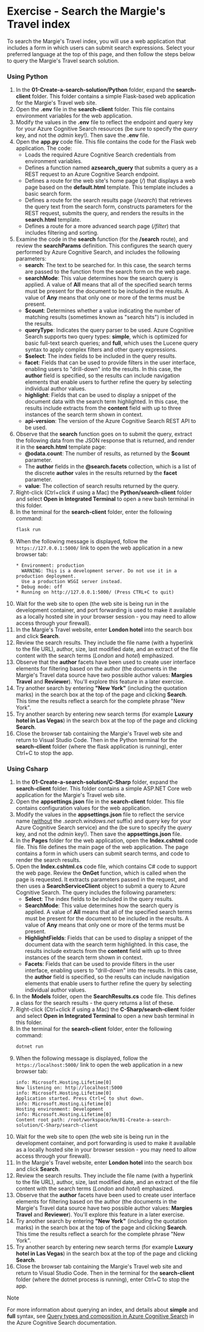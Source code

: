 # Exercise - Search the Margie's Travel index

To search the Margie's Travel index, you will use a web application that includes a form in which users can submit search expressions. Select your preferred language at the top of this page, and then follow the steps below to query the Margie's Travel search solution.

### Using Python

1. In the **01-Create-a-search-solution/Python** folder, expand the **search-client** folder. This folder contains a simple Flask-based web application for the Margie's Travel web site.
2. Open the **.env** file in the **search-client** folder. This file contains environment variables for the web application.
3. Modify the values in the **.env** file to reflect the endpoint and query key for your Azure Cognitive Search resources (be sure to specify the *query* key, and not the *admin* key!). Then save the **.env** file.
4. Open the **app&#46;py** code file. This file contains the code for the Flask web application. The code:
    - Loads the required Azure Cognitive Search credentials from environment variables.
    - Defines a function named **azsearch_query** that submits a query as a REST request to an Azure Cognitive Search endpoint.
    - Defines a route for the web site's home page (*/*) that displays a web page based on the **default.html** template. This template includes a basic search form.
    - Defines a route for the search results page (*/search*) that retrieves the query text from the search form, constructs parameters for the REST request, submits the query, and renders the results in the **search.html** template.
    - Defines a route for a more advanced search page (*/filter*) that includes filtering and sorting.
5. Examine the code in the **search** function (for the **/search** route), and review the **searchParams** definition. This configures the search query performed by Azure Cognitive Search, and includes the following parameters:
    - **search**: The text to be searched for. In this case, the search terms are passed to the function from the search form on the web page.
    - **searchMode**: This value determines how the search query is applied. A value of **All** means that all of the specified search terms must be present for the document to be included in the results. A value of **Any** means that only one or more of the terms must be present.
    - **$count**: Determines whether a value indicating the number of matching results (sometimes known as "search hits") is included in the results.
    - **queryType**: Indicates the query parser to be used. Azure Cognitive Search supports two query types: **simple**, which is optimized for basic full-text search queries; and **full**, which uses the Lucene query syntax to apply complex filters and other query expressions.
    - **$select**: The index fields to be included in the query results.
    - **facet**: Fields that can be used to provide filters in the user interface, enabling users to "drill-down" into the results. In this case, the **author** field is specified, so the results can include navigation elements that enable users to further refine the query by selecting individual author values.
    - **highlight**: Fields that can be used to display a snippet of the document data with the search term highlighted. In this case, the results include extracts from the **content** field with up to three instances of the search term shown in context.
    - **api-version**: The version of the Azure Cognitive Search REST API to be used.
6. Observe that the **search** function goes on to submit the query, extract the following data from the JSON response that is returned, and render it in the **search.html** template page:
    - **@odata.count**: The number of results, as returned by the **$count** parameter.
    - The **author** fields in the **@search.facets** collection, which is a list of the discrete **author** vales in the results returned by the **facet** parameter.
    - **value**: The collection of search results returned by the query.
7. Right-click (Ctrl+click if using a Mac) the **Python/search-client** folder and select **Open in Integrated Terminal** to open a new bash terminal in this folder.
8. In the terminal for the **search-client** folder, enter the following command:
    ```bash
    flask run
    ```
9. When the following message is displayed, follow the `https://127.0.0.1:5000/` link to open the web application in a new browser tab:
    ```text
    * Environment: production
      WARNING: This is a development server. Do not use it in a production deployment.
      Use a production WSGI server instead.
   * Debug mode: off
   * Running on http://127.0.0.1:5000/ (Press CTRL+C to quit)
   ```
10. Wait for the web site to open (the web site is being run in the development container, and port forwarding is used to make it available as a locally hosted site in your browser session - you may need to allow access through your firewall).
11. In the Margie's Travel website, enter **London hotel** into the search box and click **Search**.
12. Review the search results. They include the file name (with a hyperlink to the file URL), author, size, last modified date, and an extract of the file content with the search terms (*London* and *hotel*) emphasized.
13. Observe that the **author** facets have been used to create user interface elements for filtering based on the author (the documents in the Margie's Travel data source have two possible author values: **Margies Travel** and **Reviewer**). You'll explore this feature in a later exercise.
14. Try another search by entering **"New York"** (including the quotation marks) in the search box at the top of the page and clicking **Search**. This time the results reflect a search for the complete phrase "New York".
15. Try another search by entering new search terms (for example **Luxury hotel in Las Vegas**) in the search box at the top of the page and clicking **Search**.
16. Close the browser tab containing the Margie's Travel web site and return to Visual Studio Code. Then in the Python terminal for the **search-client** folder (where the flask application is running), enter Ctrl+C to stop the app.

### Using Csharp

1. In the **01-Create-a-search-solution/C-Sharp** folder, expand the **search-client** folder. This folder contains a simple ASP&#46;NET Core web application for the Margie's Travel web site.
2. Open the **appsettings.json** file in the **search-client** folder. This file contains configuration values for the web application.
3. Modify the values in the **appsettings.json** file to reflect the service name (<u>without</u> the .*search&#46;windows&#46;net* suffix) and query key for your Azure Cognitive Search service) and the (be sure to specify the *query* key, and not the *admin* key!). Then save the **appsettings.json** file.
4. In the **Pages** folder for the web application, open the **Index.cshtml** code file. This file defines the main page of the web application. The page contains a form in which users can submit search terms, and code to render the search results.
5. Open the **Index.cshtml.cs** code file, which contains C# code to support the web page. Review the **OnGet** function, which is called when the page is requested. It extracts parameters passed in the request, and then uses a **SearchServiceClient** object to submit a query to Azure Cognitive Search. The query includes the following parameters:
    - **Select**: The index fields to be included in the query results.
    - **SearchMode**: This value determines how the search query is applied. A value of **All** means that all of the specified search terms must be present for the document to be included in the results. A value of **Any** means that only one or more of the terms must be present.
    - **HighlightFields**: Fields that can be used to display a snippet of the document data with the search term highlighted. In this case, the results include extracts from the **content** field with up to three instances of the search term shown in context.
    - **Facets**: Fields that can be used to provide filters in the user interface, enabling users to "drill-down" into the results. In this case, the **author** field is specified, so the results can include navigation elements that enable users to further refine the query by selecting individual author values.
6. In the **Models** folder, open the **SearchResults.cs** code file. This defines a class for the search results - the query returns a list of these.
7. Right-click (Ctrl+click if using a Mac) the **C-Sharp/search-client** folder and select **Open in Integrated Terminal** to open a new bash terminal in this folder.
8. In the terminal for the **search-client** folder, enter the following command:
    ```bash
    dotnet run
    ```
9. When the following message is displayed, follow the `https://localhost:5000/` link to open the web application in a new browser tab:
    ```text
    info: Microsoft.Hosting.Lifetime[0]
    Now listening on: http://localhost:5000
    info: Microsoft.Hosting.Lifetime[0]
    Application started. Press Ctrl+C to shut down.
    info: Microsoft.Hosting.Lifetime[0]
    Hosting environment: Development
    info: Microsoft.Hosting.Lifetime[0]
    Content root path: /root/workspace/km/01-Create-a-search-solution/C-Sharp/search-client
   ```
10. Wait for the web site to open (the web site is being run in the development container, and port forwarding is used to make it available as a locally hosted site in your browser session - you may need to allow access through your firewall).
11. In the Margie's Travel website, enter **London hotel** into the search box and click **Search**.
12. Review the search results. They include the file name (with a hyperlink to the file URL), author, size, last modified date, and an extract of the file content with the search terms (*London* and *hotel*) emphasized.
13. Observe that the **author** facets have been used to create user interface elements for filtering based on the author (the documents in the Margie's Travel data source have two possible author values: **Margies Travel** and **Reviewer**). You'll explore this feature in a later exercise.
14. Try another search by entering **"New York"** (including the quotation marks) in the search box at the top of the page and clicking **Search**. This time the results reflect a search for the complete phrase "New York".
15. Try another search by entering new search terms (for example **Luxury hotel in Las Vegas**) in the search box at the top of the page and clicking **Search**.
16. Close the browser tab containing the Margie's Travel web site and return to Visual Studio Code. Then in the terminal for the **search-client** folder (where the dotnet process is running), enter Ctrl+C to stop the app.

> [!NOTE]
> For more information about querying an index, and details about **simple** and **full** syntax, see [Query types and composition in Azure Cognitive Search](https://docs.microsoft.com/azure/search/search-query-overview) in the Azure Cognitive Search documentation.
